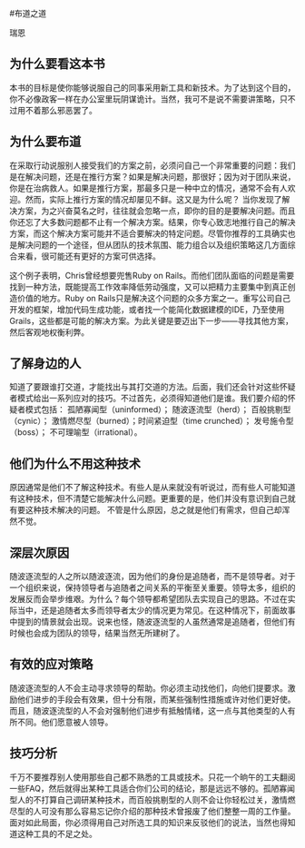 #布道之道

瑞恩

## 为什么要看这本书

本书的目标是使你能够说服自己的同事采用新工具和新技术。为了达到这个目的，你不必像政客一样在办公室里玩阴谋诡计。当然，我可不是说不需要讲策略，只不过用不着那么邪恶罢了。

## 为什么要布道

在采取行动说服别人接受我们的方案之前，必须问自己一个非常重要的问题：我们是在解决问题，还是在推行方案？如果是解决问题，那很好；因为对于团队来说，你是在治病救人。如果是推行方案，那最多只是一种中立的情况，通常不会有人欢迎。然而，实际上推行方案的情况却屡见不鲜。这又是为什么呢？ 当你发现了解决方案，为之兴奋莫名之时，往往就会忽略一点，即你的目的是要解决问题。而且你还忘了大多数问题都不止有一个解决方案。结果，你专心致志地推行自己的解决方案，而这个解决方案可能并不适合要解决的特定问题。尽管你推荐的工具确实也是解决问题的一个途径，但从团队的技术氛围、能力组合以及组织策略这几方面综合来看，很可能还有更好的方案可供选择。


这个例子表明，Chris曾经想要兜售Ruby on Rails。而他们团队面临的问题是需要找到一种方法，既能提高工作效率降低劳动强度，又可以把精力主要集中到真正创造价值的地方。Ruby on Rails只是解决这个问题的众多方案之一。重写公司自己开发的框架，增加代码生成功能，或者找一个能简化数据建模的IDE，乃至使用Grails，这些都是可能的解决方案。为此关键是要迈出下一步——寻找其他方案，然后客观地权衡利弊。

## 了解身边的人

知道了要跟谁打交道，才能找出与其打交道的方法。后面，我们还会针对这些怀疑者模式给出一系列应对的技巧。不过首先，必须得知道他们是谁。我们要介绍的怀疑者模式包括： 孤陋寡闻型（uninformed）； 随波逐流型（herd）； 百般挑剔型（cynic）； 激情燃尽型（burned）；时间紧迫型（time crunched）； 发号施令型（boss）； 不可理喻型（irrational）。

## 他们为什么不用这种技术

原因通常是他们不了解这种技术。有些人是从来就没有听说过，而有些人可能知道有这种技术，但不清楚它能解决什么问题。更重要的是，他们并没有意识到自己就有要这种技术解决的问题。 不管是什么原因，总之就是他们有需求，但自己却浑然不觉。

## 深层次原因

随波逐流型的人之所以随波逐流，因为他们的身份是追随者，而不是领导者。对于一个组织来说，保持领导者与追随者之间关系的平衡至关重要。领导太多，组织的发展反而会举步维艰。为什么？每个领导都希望团队去实现自己的思路。不过在实际当中，还是追随者太多而领导者太少的情况更为常见。在这种情况下，前面故事中提到的情景就会出现。说来也怪，随波逐流型的人虽然通常是追随者，但他们有时候也会成为团队的领导，结果当然无所建树了。

## 有效的应对策略

随波逐流型的人不会主动寻求领导的帮助。你必须主动找他们，向他们提要求。激励他们进步的手段会有效果，但十分有限，而某些强制性措施或许对他们更好使。而且，随波逐流型的人不会对强制他们进步有抵触情绪，这一点与其他类型的人有所不同。他们愿意被人领导。

## 技巧分析

千万不要推荐别人使用那些自己都不熟悉的工具或技术。只花一个晌午的工夫翻阅一些FAQ，然后就得出某种工具适合你们公司的结论，那是远远不够的。孤陋寡闻型人的不打算自己调研某种技术，而百般挑剔型的人则不会让你轻松过关，激情燃尽型的人可没有那么容易忘记你介绍的那种技术曾报废了他们整整一周的工作量。面对如此局面，你必须得用自己对所选工具的知识来反驳他们的说法，当然也得知道这种工具的不足之处。
